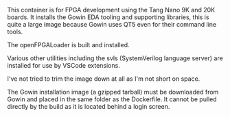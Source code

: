 This container is for FPGA development using the Tang Nano 9K and 20K boards.  It installs the Gowin EDA tooling and supporting libraries, this is quite a large image because Gowin uses QT5 even for their command line tools.

The openFPGALoader is built and installed.

Various other utilities including the svls (SystemVerilog language server) are installed for use by VSCode extensions.

I've not tried to trim the image down at all as I'm not short on space.

The Gowin installation image (a gzipped tarball) must be downloaded from Gowin and placed in the same folder as the Dockerfile.  It cannot be pulled directly by the build as it is located behind a login screen.

